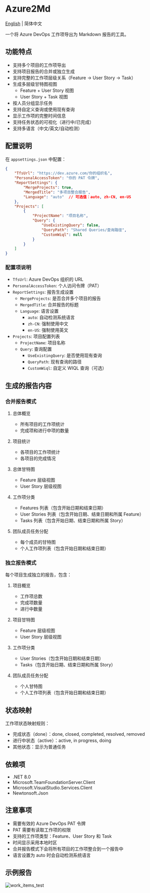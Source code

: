 # Azure2Md

[English](README.en.md) | 简体中文

一个将 Azure DevOps 工作项导出为 Markdown 报告的工具。

## 功能特点

- 支持多个项目的工作项导出
- 支持项目报告的合并或独立生成
- 支持完整的工作项层级关系（Feature -> User Story -> Task）
- 生成多层级甘特图视图
  - Feature + User Story 视图
  - User Story + Task 视图
- 按人员分组显示任务
- 支持自定义查询或使用现有查询
- 显示工作项的完整时间信息
- 支持任务状态的可视化（进行中/已完成）
- 支持多语言（中文/英文/自动检测）

## 配置说明

在 `appsettings.json` 中配置：

```json
{
    "TfsUrl": "https://dev.azure.com/你的组织名",
    "PersonalAccessToken": "你的 PAT 令牌",
    "ReportSettings": {
        "MergeProjects": true,
        "MergedTitle": "多项目整合报告",
        "Language": "auto"  // 可选值：auto, zh-CN, en-US
    },
    "Projects": [
        {
            "ProjectName": "项目名称",
            "Query": {
                "UseExistingQuery": false,
                "QueryPath": "Shared Queries/查询路径",
                "CustomWiql": null
            }
        }
    ]
}
```

### 配置项说明

- `TfsUrl`: Azure DevOps 组织的 URL
- `PersonalAccessToken`: 个人访问令牌（PAT）
- `ReportSettings`: 报告生成设置
  - `MergeProjects`: 是否合并多个项目的报告
  - `MergedTitle`: 合并报告的标题
  - `Language`: 语言设置
    - `auto`: 自动检测系统语言
    - `zh-CN`: 强制使用中文
    - `en-US`: 强制使用英文
- `Projects`: 项目配置列表
  - `ProjectName`: 项目名称
  - `Query`: 查询配置
    - `UseExistingQuery`: 是否使用现有查询
    - `QueryPath`: 现有查询的路径
    - `CustomWiql`: 自定义 WIQL 查询（可选）

## 生成的报告内容

### 合并报告模式

1. 总体概览
   - 所有项目的工作项统计
   - 完成项和进行中项的数量

2. 项目统计
   - 各项目的工作项统计
   - 各项目的完成情况

3. 总体甘特图
   - Feature 层级视图
   - User Story 层级视图

4. 工作项分类
   - Features 列表（包含开始日期和结束日期）
   - User Stories 列表（包含开始日期、结束日期和所属 Feature）
   - Tasks 列表（包含开始日期、结束日期和所属 Story）

5. 团队成员任务分配
   - 每个成员的甘特图
   - 个人工作项列表（包含开始日期和结束日期）

### 独立报告模式

每个项目生成独立的报告，包含：

1. 项目概览
   - 工作项总数
   - 完成项数量
   - 进行中数量

2. 项目甘特图
   - Feature 层级视图
   - User Story 层级视图

3. 工作项分类
   - User Stories（包含开始日期和结束日期）
   - Tasks（包含开始日期、结束日期和所属 Story）

4. 团队成员任务分配
   - 个人甘特图
   - 个人工作项列表（包含开始日期和结束日期）

## 状态映射

工作项状态映射规则：
- 完成状态（done）：done, closed, completed, resolved, removed
- 进行中状态（active）：active, in progress, doing
- 其他状态：显示为普通任务

## 依赖项

- .NET 8.0
- Microsoft.TeamFoundationServer.Client
- Microsoft.VisualStudio.Services.Client
- Newtonsoft.Json

## 注意事项

- 需要有效的 Azure DevOps PAT 令牌
- PAT 需要有读取工作项的权限
- 支持的工作项类型：Feature、User Story 和 Task
- 时间显示采用本地时区
- 合并报告模式下会将所有项目的工作项整合到一个报告中
- 语言设置为 auto 时会自动检测系统语言

## 示例报告
![work_items_test](media/work_items_test.png)